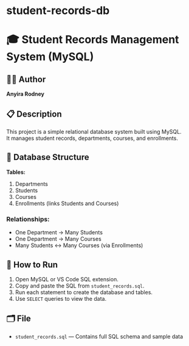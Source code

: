 # student-records-db
# 🎓 Student Records Management System (MySQL)

## 👨‍💻 Author
**Anyira Rodney**

## 📋 Description
This project is a simple relational database system built using MySQL.  
It manages student records, departments, courses, and enrollments.

## 🧱 Database Structure
**Tables:**
1. Departments
2. Students
3. Courses
4. Enrollments (links Students and Courses)

### Relationships:
- One Department → Many Students
- One Department → Many Courses
- Many Students ↔ Many Courses (via Enrollments)

## 🚀 How to Run
1. Open MySQL or VS Code SQL extension.
2. Copy and paste the SQL from `student_records.sql`.
3. Run each statement to create the database and tables.
4. Use `SELECT` queries to view the data.

## 🗂️ File
- `student_records.sql` — Contains full SQL schema and sample data
